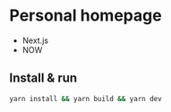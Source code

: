 # Personal homepage

- Next.js
- NOW 

## Install & run

```bash
yarn install && yarn build && yarn dev
```